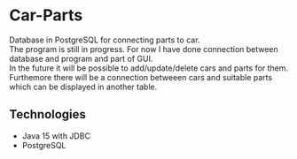 # Car-Parts
Database in PostgreSQL for connecting parts to car.  
The program is still in progress. For now I have done connection between database and program and part of GUI.  
In the future it will be possible to add/update/delete cars and parts for them. Furthemore there will be a connection betweeen cars and suitable parts which can be displayed in another table.

## Technologies
* Java 15 with JDBC
* PostgreSQL
